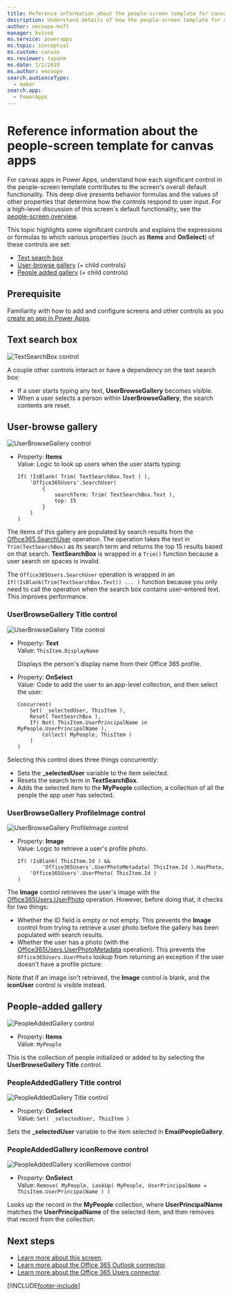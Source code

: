 ```yaml
---
title: Reference information about the people-screen template for canvas apps
description: Understand details of how the people-screen template for canvas apps works in Power Apps.
author: emcoope-msft
manager: kvivek
ms.service: powerapps
ms.topic: conceptual
ms.custom: canvas
ms.reviewer: tapanm
ms.date: 1/2/2019
ms.author: emcoope
search.audienceType: 
  - maker
search.app: 
  - PowerApps
---
```


# Reference information about the people-screen template for canvas apps

For canvas apps in Power Apps, understand how each significant control in the people-screen template contributes to the screen's overall default functionality. This deep dive presents behavior formulas and the values of other properties that determine how the controls respond to user input. For a high-level discussion of this screen's default functionality, see the [people-screen overview](people-screen-overview.md).

This topic highlights some significant controls and explains the expressions or formulas to which various properties (such as **Items** and **OnSelect**) of these controls are set:

* [Text search box](#text-search-box)
* [User-browse gallery](#user-browse-gallery) (+ child controls)
* [People added gallery](#people-added-gallery) (+ child controls)

## Prerequisite

Familiarity with how to add and configure screens and other controls as you [create an app in Power Apps](../data-platform-create-app-scratch.md).

## Text search box

![TextSearchBox control](media/people-screen/people-search-box.png)

A couple other controls interact or have a dependency on the text search box:

* If a user starts typing any text, **UserBrowseGallery** becomes visible.
* When a user selects a person within **UserBrowseGallery**, the search contents are reset.

## User-browse gallery

![UserBrowseGallery control](media/people-screen/people-browse-gall.png)

* Property: **Items**<br>
    Value: Logic to look up users when the user starts typing:
    
    ```powerapps-dot
    If( !IsBlank( Trim( TextSearchBox.Text ) ), 
        'Office365Users'.SearchUser(
            {
                searchTerm: Trim( TextSearchBox.Text ), 
                top: 15
            }
        )
    )
    ```
    
The items of this gallery are populated by search results from the [Office365.SearchUser](/connectors/office365users/#searchuser) operation. The operation takes the text in `Trim(TextSearchBox)` as its search term and returns the top 15 results based on that search. **TextSearchBox** is wrapped in a `Trim()` function because a user search on spaces is invalid.

The `Office365Users.SearchUser` operation is wrapped in an `If(!IsBlank(Trim(TextSearchBox.Text)) ... )` function because you only need to call the operation when the search box contains user-entered text. This improves performance.

### UserBrowseGallery Title control

![UserBrowseGallery Title control](media/people-screen/people-browse-gall-title.png)

* Property: **Text**<br>Value: `ThisItem.DisplayName`

  Displays the person's display name from their Office 365 profile.

* Property: **OnSelect**<br>
    Value: Code to add the user to an app-level collection, and then select the user:

    ```powerapps-dot
    Concurrent(
        Set( _selectedUser, ThisItem ),
        Reset( TextSearchBox ),
        If( Not( ThisItem.UserPrincipalName in MyPeople.UserPrincipalName ), 
            Collect( MyPeople, ThisItem )
        )
    )
    ```
Selecting this control does three things concurrently:

   * Sets the **\_selectedUser** variable to the item selected.
   * Resets the search term in **TextSearchBox**.
   * Adds the selected item to the **MyPeople** collection, a collection of all the people the app user has selected.

### UserBrowseGallery ProfileImage control

![UserBrowseGallery ProfileImage control](media/people-screen/people-browse-gall-image.png)

* Property: **Image**<br>
    Value: Logic to retrieve a user's profile photo.

    ```powerapps-dot
    If( !IsBlank( ThisItem.Id ) && 
            'Office365Users'.UserPhotoMetadata( ThisItem.Id ).HasPhoto,
        'Office365Users'.UserPhoto( ThisItem.Id )
    )
    ```

The **Image** control retrieves the user's image with the [Office365Users.UserPhoto](/connectors/office365users/#get-user-photo--v1-) operation. However, before doing that, it checks for two things:
  
   * Whether the ID field is empty or not empty. This prevents the **Image** control from trying to retrieve a user photo before the gallery has been populated with search results.
   * Whether the user has a photo (with the [Office365Users.UserPhotoMetadata](/connectors/office365users/#get-user-photo-metadata) operation). This prevents the `Office365Users.UserPhoto` lookup from returning an exception if the user doesn't have a profile picture.

Note that if an image isn't retrieved, the **Image** control is blank, and the **iconUser** control is visible instead.

## People-added gallery

![PeopleAddedGallery control](media/people-screen/people-people-gall.png)

* Property: **Items**<br>
    Value: `MyPeople`

This is the collection of people initialized or added to by selecting the **UserBrowseGallery Title** control.

### PeopleAddedGallery Title control

![PeopleAddedGallery Title control](media/people-screen/people-people-gall-title.png)

* Property: **OnSelect**<br>
    Value: `Set( _selectedUser, ThisItem )`

Sets the **_selectedUser** variable to the item selected in **EmailPeopleGallery**.

### PeopleAddedGallery iconRemove control

![PeopleAddedGallery iconRemove control](media/people-screen/people-people-gall-delete.png)

* Property: **OnSelect**<br>
    Value: `Remove( MyPeople, LookUp( MyPeople, UserPrincipalName = ThisItem.UserPrincipalName ) )`

Looks up the record in the **MyPeople** collection, where **UserPrincipalName** matches the **UserPrincipalName** of the selected item, and then removes that record from the collection.

## Next steps

* [Learn more about this screen](./people-screen-overview.md).
* [Learn more about the Office 365 Outlook connector](../connections/connection-office365-outlook.md).
* [Learn more about the Office 365 Users connector](../connections/connection-office365-users.md).


[!INCLUDE[footer-include](../../../includes/footer-banner.md)]